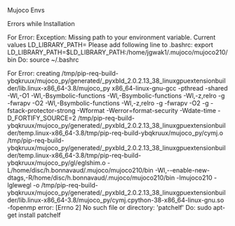 Mujoco Envs


Errors while Installation

For Error:
   Exception: 
   Missing path to your environment variable. 
   Current values LD_LIBRARY_PATH=
   Please add following line to .bashrc:
   export LD_LIBRARY_PATH=$LD_LIBRARY_PATH:/home/jgwak1/.mujoco/mujoco210/bin
Do:
   source ~/.bashrc 

For Error:
  creating /tmp/pip-req-build-ybqkruux/mujoco_py/generated/_pyxbld_2.0.2.13_38_linuxgpuextensionbuilder/lib.linux-x86_64-3.8/mujoco_py
  x86_64-linux-gnu-gcc -pthread -shared -Wl,-O1 -Wl,-Bsymbolic-functions -Wl,-Bsymbolic-functions -Wl,-z,relro -g -fwrapv -O2 -Wl,-Bsymbolic-functions -Wl,-z,relro -g -fwrapv -O2 -g -fstack-protector-strong -Wformat -Werror=format-security -Wdate-time -D_FORTIFY_SOURCE=2 /tmp/pip-req-build-ybqkruux/mujoco_py/generated/_pyxbld_2.0.2.13_38_linuxgpuextensionbuilder/temp.linux-x86_64-3.8/tmp/pip-req-build-ybqkruux/mujoco_py/cymj.o /tmp/pip-req-build-ybqkruux/mujoco_py/generated/_pyxbld_2.0.2.13_38_linuxgpuextensionbuilder/temp.linux-x86_64-3.8/tmp/pip-req-build-ybqkruux/mujoco_py/gl/eglshim.o -L/home/disc/h.bonnavaud/.mujoco/mujoco210/bin -Wl,--enable-new-dtags,-R/home/disc/h.bonnavaud/.mujoco/mujoco210/bin -lmujoco210 -lglewegl -o /tmp/pip-req-build-ybqkruux/mujoco_py/generated/_pyxbld_2.0.2.13_38_linuxgpuextensionbuilder/lib.linux-x86_64-3.8/mujoco_py/cymj.cpython-38-x86_64-linux-gnu.so -fopenmp
  error: [Errno 2] No such file or directory: 'patchelf'
Do:
   sudo apt-get install patchelf